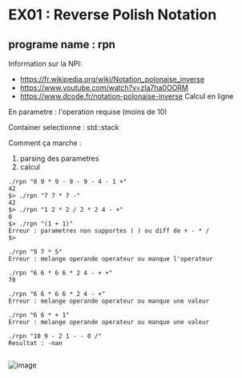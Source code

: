 # EX01 : Reverse Polish Notation
## programe name : rpn

Information sur la NPI: 
  - https://fr.wikipedia.org/wiki/Notation_polonaise_inverse
  - https://www.youtube.com/watch?v=zla7ha0OORM
  - https://www.dcode.fr/notation-polonaise-inverse Calcul en ligne

En parametre : l'operation requise (moins de 10)

Container selectionne : std::stack

Comment ça marche :

1) parsing des parametres
2) calcul

```
./rpn "8 9 * 9 - 9 - 9 - 4 - 1 +"
42
$> ./rpn "7 7 * 7 -"
42
$> ./rpn "1 2 * 2 / 2 * 2 4 - +"
0
$> ./rpn "(1 + 1)"
Erreur : parametres non supportes ( ) ou diff de + - * /
$>

./rpn "9 7 * 5"
Erreur : melange operande operateur ou manque l'operateur

./rpn "6 6 * 6 6 * 2 4 - + +"
70

./rpn "6 6 * 6 6 * 2 4 - +"
Erreur : melange operande operateur ou manque une valeur

./rpn "6 6 * + 1"
Erreur : melange operande operateur ou manque une valeur

./rpn "10 9 - 2 1 - - 0 /"
Resultat : -nan


```

![image](https://user-images.githubusercontent.com/83389924/226120703-e1d192e1-1d54-4e71-ab22-66ee5e2f368c.png)
